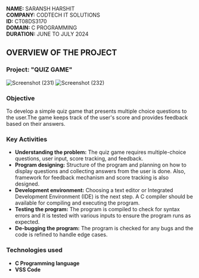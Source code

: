**NAME:** SARANSH HARSHIT\
**COMPANY:** CODTECH IT SOLUTIONS\
**ID:** CT08DS3170\
**DOMAIN:** C PROGRAMMING\
**DURATION:** JUNE TO JULY 2024



## OVERVIEW OF THE PROJECT

### Project: "QUIZ GAME" 
![Screenshot (231)](https://github.com/saransh12253/CODTECH-TASK-1/assets/174232673/f45e9220-0f5e-4c27-9bff-d7f1c3e186d6)
![Screenshot (232)](https://github.com/saransh12253/CODTECH-TASK-1/assets/174232673/aa4f4e8a-4504-4eed-921f-eca779e47e95)



### Objective
To develop a simple quiz game that presents multiple choice questions to the user.The game keeps track of the user's score and provides feedback based on their answers.


### Key Activities
- **Understanding the problem:** The quiz game requires multiple-choice questions, user input, score tracking, and feedback.
- **Program designing:** Structure of the program and planning on how to display questions and collecting answers from the user is done. Also, framework for feedback mechanism and score tracking is also designed.
- **Development environment:** Choosing a text editor or Integrated Development Environment (IDE) is the next step. A C compiler should be available for compiling and executing the program.
- **Testing the program:** The program is compiled to check for syntax errors and it is tested with various inputs to ensure the program runs as expected.
- **De-bugging the program:** The program is checked for any bugs and the code is refined to handle edge cases.


### Technologies used
- **C Programming language**
- **VSS Code**




